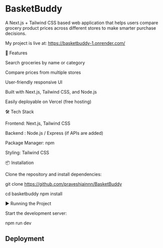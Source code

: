 # BasketBuddy
A Next.js + Tailwind CSS based web application that helps users compare grocery product prices across different stores to make smarter purchase decisions.


My project is live at:
https://basketbuddy-1.onrender.com/

🚀 Features

Search groceries by name or category

Compare prices from multiple stores

User-friendly responsive UI

Built with Next.js, Tailwind CSS, and Node.js

Easily deployable on Vercel (free hosting)

🛠️ Tech Stack

Frontend: Next.js, Tailwind CSS

Backend : Node.js / Express (if APIs are added)

Package Manager: npm

Styling: Tailwind CSS

📦 Installation

Clone the repository and install dependencies:

git clone https://github.com/praveshjainnn/BasketBuddy

cd basketbuddy
npm install

▶️ Running the Project

Start the development server:

npm run dev

## Deployment

